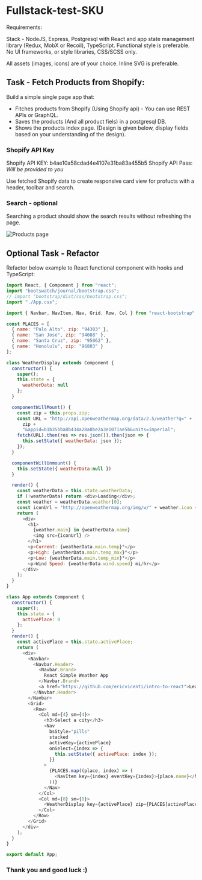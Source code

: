 # Fullstack-test-SKU
Requirements:

Stack - NodeJS, Express, Postgresql with React and app state management library (Redux, MobX or Recoil), TypeScript. Functional style is preferable. No UI frameworks, or style libraries, CSS/SCSS only.

All assets (images, icons) are of your choice. Inline SVG is preferable.

## Task - Fetch Products from Shopify:
Build a simple single page app that:
- Fitches products from Shopify (Using Shopify api) - You can use REST APIs or GraphQL.
- Saves the products (And all product fiels) in a postgresql DB.
- Shows the products index page. (Design is given below, display fields based on your understanding of the design).

### Shopify API Key
Shopify API KEY: b4ae10a58cdad4e4107e31ba83a455b5
Shopify API Pass: *Will be provided to you*

Use fetched Shopify data to create responsive card view for profucts with a header, toolbar and search.

### Search - optional
Searching a product should show the search results without refreshing the page.


![Products page](https://arabian-giftcards.fra1.digitaloceanspaces.com/SKU.png)



## Optional Task - Refactor
Refactor below example to React functional component with hooks and TypeScript:

```javascript
import React, { Component } from "react";
import "bootswatch/journal/bootstrap.css";
// import "bootstrap/dist/css/bootstrap.css";
import "./App.css";

import { Navbar, NavItem, Nav, Grid, Row, Col } from "react-bootstrap";

const PLACES = [
  { name: "Palo Alto", zip: "94303" },
  { name: "San Jose", zip: "94088" },
  { name: "Santa Cruz", zip: "95062" },
  { name: "Honolulu", zip: "96803" }
];

class WeatherDisplay extends Component {
  constructor() {
    super();
    this.state = {
      weatherData: null
    };
  }

  componentWillMount() {
    const zip = this.props.zip;
    const URL = "http://api.openweathermap.org/data/2.5/weather?q=" +
      zip +
      "&appid=b1b35bba8b434a28a0be2a3e1071ae5b&units=imperial";
    fetch(URL).then(res => res.json()).then(json => {
      this.setState({ weatherData: json });
    });
  }

  componentWillUnmount() {
    this.setState({ weatherData:null })
  }

  render() {
    const weatherData = this.state.weatherData;
    if (!weatherData) return <div>Loading</div>;
    const weather = weatherData.weather[0];
    const iconUrl = "http://openweathermap.org/img/w/" + weather.icon + ".png";
    return (
      <div>
        <h1>
          {weather.main} in {weatherData.name}
          <img src={iconUrl} />
        </h1>
        <p>Current: {weatherData.main.temp}°</p>
        <p>High: {weatherData.main.temp_max}°</p>
        <p>Low: {weatherData.main.temp_min}°</p>
        <p>Wind Speed: {weatherData.wind.speed} mi/hr</p>
      </div>
    );
  }
}

class App extends Component {
  constructor() {
    super();
    this.state = {
      activePlace: 0
    };
  }
  render() {
    const activePlace = this.state.activePlace;
    return (
      <div>
        <Navbar>
          <Navbar.Header>
            <Navbar.Brand>
              React Simple Weather App
            </Navbar.Brand>
            <a href="https://github.com/ericvicenti/intro-to-react">Learn to build me</a>
          </Navbar.Header>
        </Navbar>
        <Grid>
          <Row>
            <Col md={4} sm={4}>
              <h3>Select a city</h3>
              <Nav
                bsStyle="pills"
                stacked
                activeKey={activePlace}
                onSelect={index => {
                  this.setState({ activePlace: index });
                }}
              >
                {PLACES.map((place, index) => (
                  <NavItem key={index} eventKey={index}>{place.name}</NavItem>
                ))}
              </Nav>
            </Col>
            <Col md={8} sm={8}>
              <WeatherDisplay key={activePlace} zip={PLACES[activePlace].zip} />
            </Col>
          </Row>
        </Grid>
      </div>
    );
  }
}

export default App;
```

### Thank you and good luck :)

